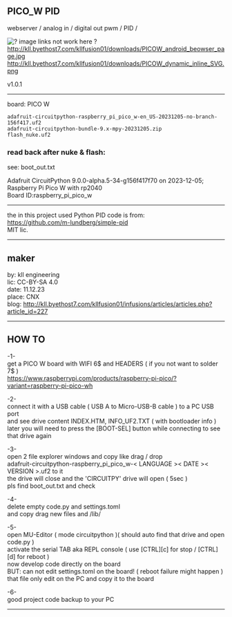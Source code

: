 
## PICO_W PID

webserver / analog in / digital out pwm / PID /

![? image links not work here ?](http://kll.byethost7.com/kllfusion01/downloads/PICOW_dynamic_inline_SVG.png)
http://kll.byethost7.com/kllfusion01/downloads/PICOW_android_beowser_page.jpg
http://kll.byethost7.com/kllfusion01/downloads/PICOW_dynamic_inline_SVG.png

v1.0.1
_______________________________

board: PICO W
```OS: Circuit Python
adafruit-circuitpython-raspberry_pi_pico_w-en_US-20231205-no-branch-156f417.uf2
adafruit-circuitpython-bundle-9.x-mpy-20231205.zip
flash_nuke.uf2
```

### read back after nuke & flash:

see: boot_out.txt

Adafruit CircuitPython 9.0.0-alpha.5-34-g156f417f70 on 2023-12-05;</br>
Raspberry Pi Pico W with rp2040</br>
Board ID:raspberry_pi_pico_w</br>

______________________________

the in this project used Python PID code is from:</br>
https://github.com/m-lundberg/simple-pid</br>
MIT lic.

_______________________________

## maker

by: kll engineering</br>
lic: CC-BY-SA 4.0</br>
date: 11.12.23</br>
place: CNX</br>
blog: http://kll.byethost7.com/kllfusion01/infusions/articles/articles.php?article_id=227

_______________________________

## HOW TO

-1-</br>
get a PICO W board with WIFI 6$ and HEADERS ( if you not want to solder 7$ )</br>
https://www.raspberrypi.com/products/raspberry-pi-pico/?variant=raspberry-pi-pico-wh

-2-</br>
connect it with a USB cable ( USB A to Micro-USB-B cable ) to a PC USB port</br>
and see drive content INDEX.HTM, INFO_UF2.TXT ( with bootloader info )</br>
later you will need to press the [BOOT-SEL] button while connecting to see that drive again

-3-</br>
open 2 file explorer windows and copy like drag / drop</br>
adafruit-circuitpython-raspberry_pi_pico_w-< LANGUAGE >< DATE >< VERSION >.uf2 to it</br>
the drive will close and the 'CIRCUITPY' drive will open ( 5sec )</br>
pls find boot_out.txt and check

-4-</br>
delete empty code.py and settings.toml</br>
and copy drag new files and /lib/ 

-5-</br>
open MU-Editor ( mode circuitpython )( should auto find that drive and open code.py )</br>
activate the serial TAB aka REPL console ( use [CTRL][c] for stop / [CTRL][d] for reboot )</br>
now develop code directly on the board</br>
BUT: can not edit settings.toml on the board! ( reboot failure might happen )</br>
that file only edit on the PC and copy it to the board

-6-</br>
good project code backup to your PC  

_______________________________
